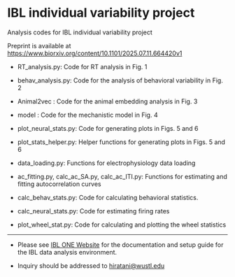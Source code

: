 # IBL individual variability project
Analysis codes for IBL individual variability project

Preprint is available at https://www.biorxiv.org/content/10.1101/2025.07.11.664420v1

- RT_analysis.py: Code for RT analysis in Fig. 1

- behav_analysis.py: Code for the analysis of behavioral variability in Fig. 2

- Animal2vec : Code for the animal embedding analysis in Fig. 3

- model : Code for the mechanistic model in Fig. 4

- plot_neural_stats.py: Code for generating plots in Figs. 5 and 6

- plot_stats_helper.py: Helper functions for generating plots in Figs. 5 and 6

- data_loading.py: Functions for electrophysiology data loading

- ac_fitting.py, calc_ac_SA.py, calc_ac_ITI.py: Functions for estimating and fitting autocorrelation curves

- calc_behav_stats.py: Code for calculating behavioral statistics.

- calc_neural_stats.py: Code for estimating firing rates

- plot_wheel_stat.py: Code for calculating and plotting the wheel statistics

- - - 

- Please see [IBL ONE Website](https://int-brain-lab.github.io/ONE/) for the documentation and setup guide for the IBL data analysis environment.

- Inquiry should be addressed to hiratani@wustl.edu
